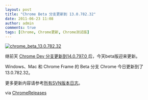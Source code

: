 ```yaml
---
layout: post
title: "Chrome Beta 分支更新到 13.0.782.32"
date: 2011-06-23 11:08
author: admin
comments: true
tags: [Chrome, Chrome更新, Chrome测试版]
---
```

<a href="http://img.chromi.org/2011/06/chrome_beta_13.0.782.32.png">![](http://img.chromi.org/2011/06/chrome_beta_13.0.782.32.png "chrome_beta_13.0.782.32")</a>

继前天 <a href="http://www.chromi.org/archives/12640" target="_blank">Chrome Dev 分支更新到14.0.797.0 </a>后，今天beta版迎来更新。

Windows、Mac 和 Chrome Frame 的 Beta 分支 Chrome 今日更新到了 13.0.782.32。

更多更新内容请参考[所有SVN版本日志](http://build.chromium.org/buildbot/perf/dashboard/ui/changelog.html?url=/trunk/src&amp;range=89286:87433&amp;mode=html)。

via <a href="http://googlechromereleases.blogspot.com/2011/06/beta-channel-update_22.html?utm_source=feedburner&amp;utm_medium=feed&amp;utm_campaign=Feed%3A+GoogleChromeReleases+%28Google+Chrome+Releases%29" target="_blank">ChromeReleases</a>
